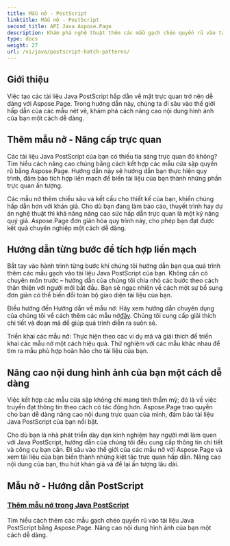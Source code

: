 ```yaml
---
title: Mẫu nở - PostScript
linktitle: Mẫu nở - PostScript
second_title: API Java Aspose.Page
description: Khám phá nghệ thuật thêm các mẫu gạch chéo quyến rũ vào tài liệu Java PostScript bằng Aspose.Page. Nâng cao nội dung hình ảnh một cách dễ dàng để có được sản phẩm tuyệt đẹp.
type: docs
weight: 27
url: /vi/java/postscript-hatch-patterns/
---
```

## Giới thiệu

Việc tạo các tài liệu Java PostScript hấp dẫn về mặt trực quan trở nên dễ dàng với Aspose.Page. Trong hướng dẫn này, chúng ta đi sâu vào thế giới hấp dẫn của các mẫu nét vẽ, khám phá cách nâng cao nội dung hình ảnh của bạn một cách dễ dàng.

## Thêm mẫu nở - Nâng cấp trực quan
Các tài liệu Java PostScript của bạn có thiếu tia sáng trực quan đó không? Tìm hiểu cách nâng cao chúng bằng cách kết hợp các mẫu cửa sập quyến rũ bằng Aspose.Page. Hướng dẫn này sẽ hướng dẫn bạn thực hiện quy trình, đảm bảo tích hợp liền mạch để biến tài liệu của bạn thành những phần trực quan ấn tượng.

Các mẫu nở thêm chiều sâu và kết cấu cho thiết kế của bạn, khiến chúng hấp dẫn hơn với khán giả. Cho dù bạn đang làm báo cáo, thuyết trình hay dự án nghệ thuật thì khả năng nâng cao sức hấp dẫn trực quan là một kỹ năng quý giá. Aspose.Page đơn giản hóa quy trình này, cho phép bạn đạt được kết quả chuyên nghiệp một cách dễ dàng.

## Hướng dẫn từng bước để tích hợp liền mạch
Bắt tay vào hành trình từng bước khi chúng tôi hướng dẫn bạn qua quá trình thêm các mẫu gạch vào tài liệu Java PostScript của bạn. Không cần có chuyên môn trước – hướng dẫn của chúng tôi chia nhỏ các bước theo cách thân thiện với người mới bắt đầu. Bạn sẽ ngạc nhiên về cách một sự bổ sung đơn giản có thể biến đổi toàn bộ giao diện tài liệu của bạn.

Điều hướng đến Hướng dẫn về mẫu nở: Hãy xem hướng dẫn chuyên dụng của chúng tôi về cách thêm các mẫu nở[đây](./add-hatch-pattern/). Chúng tôi cung cấp giải thích chi tiết và đoạn mã để giúp quá trình diễn ra suôn sẻ.

Triển khai các mẫu nở: Thực hiện theo các ví dụ mã và giải thích để triển khai các mẫu nở một cách hiệu quả. Thử nghiệm với các mẫu khác nhau để tìm ra mẫu phù hợp hoàn hảo cho tài liệu của bạn.

## Nâng cao nội dung hình ảnh của bạn một cách dễ dàng
Việc kết hợp các mẫu cửa sập không chỉ mang tính thẩm mỹ; đó là về việc truyền đạt thông tin theo cách có tác động hơn. Aspose.Page trao quyền cho bạn dễ dàng nâng cao nội dung trực quan của mình, đảm bảo tài liệu Java PostScript của bạn nổi bật.

Cho dù bạn là nhà phát triển dày dạn kinh nghiệm hay người mới làm quen với Java PostScript, hướng dẫn của chúng tôi đều cung cấp thông tin chi tiết và công cụ bạn cần. Đi sâu vào thế giới của các mẫu nở với Aspose.Page và xem tài liệu của bạn biến thành những kiệt tác trực quan hấp dẫn. Nâng cao nội dung của bạn, thu hút khán giả và để lại ấn tượng lâu dài.
## Mẫu nở - Hướng dẫn PostScript
### [Thêm mẫu nở trong Java PostScript](./add-hatch-pattern/)
Tìm hiểu cách thêm các mẫu gạch chéo quyến rũ vào tài liệu Java PostScript bằng Aspose.Page. Nâng cao nội dung hình ảnh của bạn một cách dễ dàng.